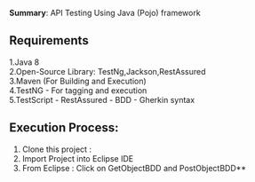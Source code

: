 **Summary**:
API Testing Using Java (Pojo) framework 

Requirements
------------
1.Java 8 <br />
2.Open-Source Library: TestNg,Jackson,RestAssured <br />
3.Maven (For Building and Execution) <br />
4.TestNG - For tagging and execution <br />
5.TestScript - RestAssured - BDD - Gherkin syntax <br />


Execution Process:
-----------
1. Clone this project : 
2. Import Project into Eclipse IDE <br />
3. From Eclipse : Click on GetObjectBDD and PostObjectBDD** 
